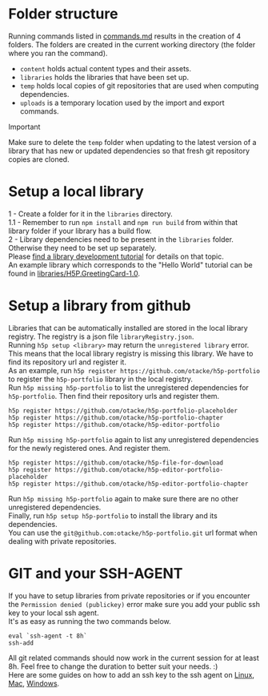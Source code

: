 # Folder structure

Running commands listed in [commands.md](commands.md) results in the creation of 4 folders. The folders are created in the current working directory (the folder where you ran the command).  
- `content` holds actual content types and their assets.  
- `libraries` holds the libraries that have been set up.  
- `temp` holds local copies of git repositories that are used when computing dependencies.  
- `uploads` is a temporary location used by the import and export commands.  

> [!IMPORTANT]
> Make sure to delete the `temp` folder when updating to the latest version of a library that has new or updated dependencies so that fresh git repository copies are cloned.  

# Setup a local library

1 - Create a folder for it in the `libraries` directory.  
1.1 - Remember to run `npm install` and `npm run build` from within that library folder if your library has a build flow.  
2 - Library dependencies need to be present in the `libraries` folder. Otherwise they need to be set up separately.  
Please [find a library development tutorial](https://h5p.org/library-development) for details on that topic.  
An example library which corresponds to the "Hello World" tutorial can be found in [libraries/H5P.GreetingCard-1.0](../../libraries/H5P.GreetingCard-1.0).  

# Setup a library from github

Libraries that can be automatically installed are stored in the local library registry. The registry is a json file `libraryRegistry.json`.  
Running `h5p setup <library>` may return the `unregistered library` error. This means that the local library registry is missing this library. We have to find its repository url and register it.  
As an example, run `h5p register https://github.com/otacke/h5p-portfolio` to register the `h5p-portfolio` library in the local registry.  
Run `h5p missing h5p-portfolio` to list the unregistered dependencies for `h5p-portfolio`. Then find their repository urls and register them.  
```
h5p register https://github.com/otacke/h5p-portfolio-placeholder
h5p register https://github.com/otacke/h5p-portfolio-chapter
h5p register https://github.com/otacke/h5p-editor-portfolio
```
Run `h5p missing h5p-portfolio` again to list any unregistered dependencies for the newly registered ones. And register them.  
```
h5p register https://github.com/otacke/h5p-file-for-download
h5p register https://github.com/otacke/h5p-editor-portfolio-placeholder
h5p register https://github.com/otacke/h5p-editor-portfolio-chapter
```
Run `h5p missing h5p-portfolio` again to make sure there are no other unregistered dependencies.  
Finally, run `h5p setup h5p-portfolio` to install the library and its dependencies.  
You can use the `git@github.com:otacke/h5p-portfolio.git` url format when dealing with private repositories.  

# GIT and your SSH-AGENT

If you have to setup libraries from private repositories or if you encounter the `Permission denied (publickey)` error make sure you add your public ssh key to your local ssh agent.  
It's as easy as running the two commands below.  
```
eval `ssh-agent -t 8h`
ssh-add
```
All git related commands should now work in the current session for at least 8h. Feel free to change the duration to better suit your needs. :)  
Here are some guides on how to add an ssh key to the ssh agent on [Linux](https://docs.github.com/en/enterprise-cloud@latest/authentication/connecting-to-github-with-ssh/generating-a-new-ssh-key-and-adding-it-to-the-ssh-agent#adding-your-ssh-key-to-the-ssh-agent), [Mac](https://docs.github.com/en/enterprise-cloud@latest/authentication/connecting-to-github-with-ssh/generating-a-new-ssh-key-and-adding-it-to-the-ssh-agent?platform=mac#adding-your-ssh-key-to-the-ssh-agent), [Windows](https://docs.github.com/en/enterprise-cloud@latest/authentication/connecting-to-github-with-ssh/generating-a-new-ssh-key-and-adding-it-to-the-ssh-agent?platform=windows#adding-your-ssh-key-to-the-ssh-agent).  
